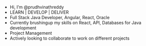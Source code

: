 - Hi, I’m @prudhvinathreddy
- LEARN | DEVELOP | DELIVER
- Full Stack Java Developer, Angular, React, Oracle
- Currently brushingup my skills on React, API, Databases for Java development
- Project Management
- Actively looking to collaborate to work on different projects

  
<!---
prudhvinathreddy/prudhvinathreddy is a ✨ special ✨ repository because its `README.md` (this file) appears on your GitHub profile.
You can click the Preview link to take a look at your changes.
--->
